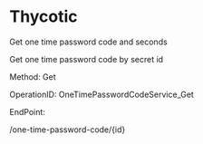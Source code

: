 #     Thycotic


Get one time password code and seconds

Get one time password code by secret id

Method: Get

OperationID: OneTimePasswordCodeService_Get

EndPoint:

/one-time-password-code/{id}
